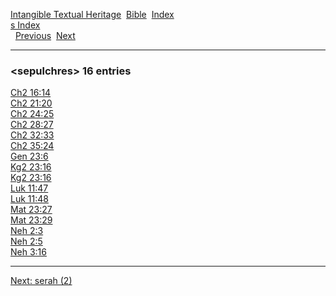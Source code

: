 [Intangible Textual Heritage](../../index)  [Bible](../index) 
[Index](index)   
[s Index](_s_)  
  [Previous](c10016)  [Next](c10018) 

------------------------------------------------------------------------

### &lt;sepulchres&gt; 16 entries

[Ch2 16:14](../kjv/ch2016.htm#014)  
[Ch2 21:20](../kjv/ch2021.htm#020)  
[Ch2 24:25](../kjv/ch2024.htm#025)  
[Ch2 28:27](../kjv/ch2028.htm#027)  
[Ch2 32:33](../kjv/ch2032.htm#033)  
[Ch2 35:24](../kjv/ch2035.htm#024)  
[Gen 23:6](../kjv/gen023.htm#006)  
[Kg2 23:16](../kjv/kg2023.htm#016)  
[Kg2 23:16](../kjv/kg2023.htm#016)  
[Luk 11:47](../kjv/luk011.htm#047)  
[Luk 11:48](../kjv/luk011.htm#048)  
[Mat 23:27](../kjv/mat023.htm#027)  
[Mat 23:29](../kjv/mat023.htm#029)  
[Neh 2:3](../kjv/neh002.htm#003)  
[Neh 2:5](../kjv/neh002.htm#005)  
[Neh 3:16](../kjv/neh003.htm#016)  

------------------------------------------------------------------------

[Next: serah (2)](c10018)

